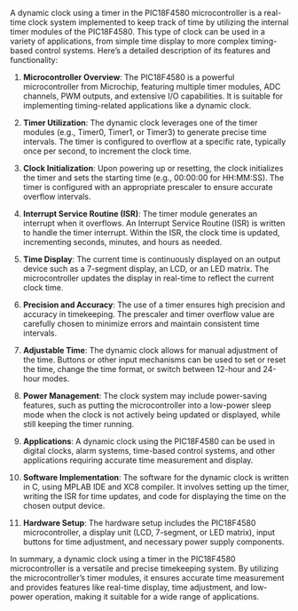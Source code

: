 A dynamic clock using a timer in the PIC18F4580 microcontroller is a real-time clock system implemented to keep track of time by utilizing the internal timer modules of the PIC18F4580. This type of clock can be used in a variety of applications, from simple time display to more complex timing-based control systems. Here’s a detailed description of its features and functionality:

1. **Microcontroller Overview**: The PIC18F4580 is a powerful microcontroller from Microchip, featuring multiple timer modules, ADC channels, PWM outputs, and extensive I/O capabilities. It is suitable for implementing timing-related applications like a dynamic clock.

2. **Timer Utilization**: The dynamic clock leverages one of the timer modules (e.g., Timer0, Timer1, or Timer3) to generate precise time intervals. The timer is configured to overflow at a specific rate, typically once per second, to increment the clock time.

3. **Clock Initialization**: Upon powering up or resetting, the clock initializes the timer and sets the starting time (e.g., 00:00:00 for HH:MM:SS). The timer is configured with an appropriate prescaler to ensure accurate overflow intervals.

4. **Interrupt Service Routine (ISR)**: The timer module generates an interrupt when it overflows. An Interrupt Service Routine (ISR) is written to handle the timer interrupt. Within the ISR, the clock time is updated, incrementing seconds, minutes, and hours as needed.

5. **Time Display**: The current time is continuously displayed on an output device such as a 7-segment display, an LCD, or an LED matrix. The microcontroller updates the display in real-time to reflect the current clock time.

6. **Precision and Accuracy**: The use of a timer ensures high precision and accuracy in timekeeping. The prescaler and timer overflow value are carefully chosen to minimize errors and maintain consistent time intervals.

7. **Adjustable Time**: The dynamic clock allows for manual adjustment of the time. Buttons or other input mechanisms can be used to set or reset the time, change the time format, or switch between 12-hour and 24-hour modes.

8. **Power Management**: The clock system may include power-saving features, such as putting the microcontroller into a low-power sleep mode when the clock is not actively being updated or displayed, while still keeping the timer running.

9. **Applications**: A dynamic clock using the PIC18F4580 can be used in digital clocks, alarm systems, time-based control systems, and other applications requiring accurate time measurement and display.

10. **Software Implementation**: The software for the dynamic clock is written in C, using MPLAB IDE and XC8 compiler. It involves setting up the timer, writing the ISR for time updates, and code for displaying the time on the chosen output device.

11. **Hardware Setup**: The hardware setup includes the PIC18F4580 microcontroller, a display unit (LCD, 7-segment, or LED matrix), input buttons for time adjustment, and necessary power supply components.

In summary, a dynamic clock using a timer in the PIC18F4580 microcontroller is a versatile and precise timekeeping system. By utilizing the microcontroller’s timer modules, it ensures accurate time measurement and provides features like real-time display, time adjustment, and low-power operation, making it suitable for a wide range of applications.
